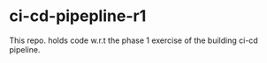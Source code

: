 # ci-cd-pipepline-r1
This repo. holds code w.r.t the phase 1 exercise of the building ci-cd pipeline.
